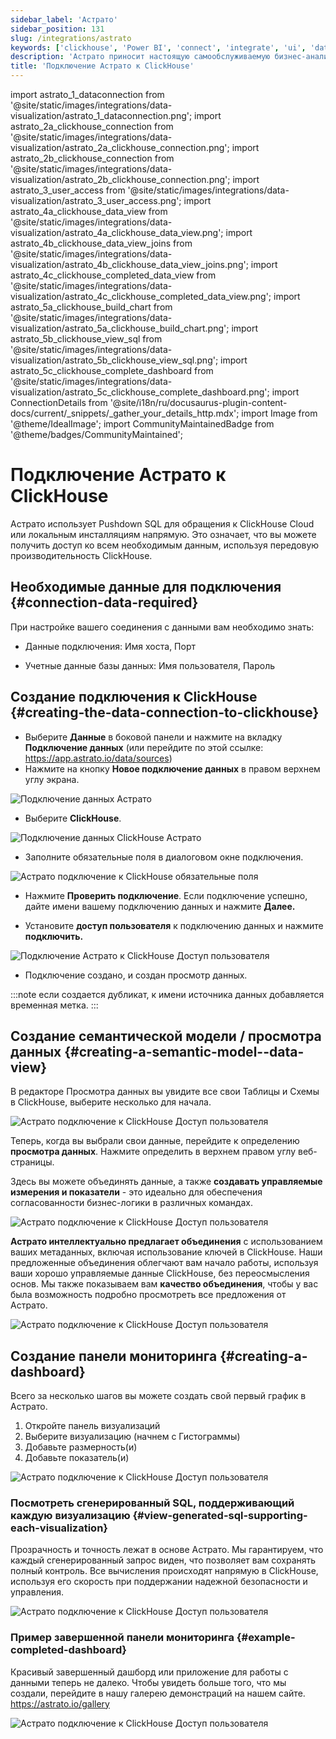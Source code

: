```yaml
---
sidebar_label: 'Астрато'
sidebar_position: 131
slug: /integrations/astrato
keywords: ['clickhouse', 'Power BI', 'connect', 'integrate', 'ui', 'data apps', 'data viz', 'embedded analytics', 'Астрато']
description: 'Астрато приносит настоящую самообслуживаемую бизнес-аналитику в предприятия и бизнесы, позволяя каждому пользователю строить свои собственные панели, отчеты и приложения для работы с данными, что позволяет отвечать на вопросы о данных без помощи ИТ. Астрато ускоряет внедрение, ускоряет принятие решений и объединяет аналитику, встроенную аналитику, ввод данных и приложения для работы с данными на одной платформе. Астрато объединяет действия и аналитику, вводит живую запись, взаимодействует с моделями машинного обучения, ускоряет вашу аналитику с помощью ИИ — выходите за пределы создания панелей, благодаря поддержке pushdown SQL в Астрато.'
title: 'Подключение Астрато к ClickHouse'
---
```


import astrato_1_dataconnection from '@site/static/images/integrations/data-visualization/astrato_1_dataconnection.png';
import astrato_2a_clickhouse_connection from '@site/static/images/integrations/data-visualization/astrato_2a_clickhouse_connection.png';
import astrato_2b_clickhouse_connection from '@site/static/images/integrations/data-visualization/astrato_2b_clickhouse_connection.png';
import astrato_3_user_access from '@site/static/images/integrations/data-visualization/astrato_3_user_access.png';
import astrato_4a_clickhouse_data_view from '@site/static/images/integrations/data-visualization/astrato_4a_clickhouse_data_view.png';
import astrato_4b_clickhouse_data_view_joins from '@site/static/images/integrations/data-visualization/astrato_4b_clickhouse_data_view_joins.png';
import astrato_4c_clickhouse_completed_data_view from '@site/static/images/integrations/data-visualization/astrato_4c_clickhouse_completed_data_view.png';
import astrato_5a_clickhouse_build_chart from '@site/static/images/integrations/data-visualization/astrato_5a_clickhouse_build_chart.png';
import astrato_5b_clickhouse_view_sql from '@site/static/images/integrations/data-visualization/astrato_5b_clickhouse_view_sql.png';
import astrato_5c_clickhouse_complete_dashboard from '@site/static/images/integrations/data-visualization/astrato_5c_clickhouse_complete_dashboard.png';
import ConnectionDetails from '@site/i18n/ru/docusaurus-plugin-content-docs/current/_snippets/_gather_your_details_http.mdx';
import Image from '@theme/IdealImage';
import CommunityMaintainedBadge from '@theme/badges/CommunityMaintained';


# Подключение Астрато к ClickHouse

<CommunityMaintainedBadge/>

Астрато использует Pushdown SQL для обращения к ClickHouse Cloud или локальным инсталляциям напрямую. Это означает, что вы можете получить доступ ко всем необходимым данным, используя передовую производительность ClickHouse.

## Необходимые данные для подключения {#connection-data-required}

При настройке вашего соединения с данными вам необходимо знать:

- Данные подключения: Имя хоста, Порт

- Учетные данные базы данных: Имя пользователя, Пароль

<ConnectionDetails />

## Создание подключения к ClickHouse {#creating-the-data-connection-to-clickhouse}

- Выберите **Данные** в боковой панели и нажмите на вкладку **Подключение данных** 
(или перейдите по этой ссылке: https://app.astrato.io/data/sources)
​
- Нажмите на кнопку **Новое подключение данных** в правом верхнем углу экрана.

<Image size="sm" img={astrato_1_dataconnection} alt="Подключение данных Астрато" border />

- Выберите **ClickHouse**.

<Image size="sm" img={astrato_2a_clickhouse_connection} alt="Подключение данных ClickHouse Астрато" border />

- Заполните обязательные поля в диалоговом окне подключения.

<Image size="sm" img={astrato_2b_clickhouse_connection} alt="Астрато подключение к ClickHouse обязательные поля" border />

- Нажмите **Проверить подключение**. Если подключение успешно, дайте имени вашему подключению данных и нажмите **Далее.**

- Установите **доступ пользователя** к подключению данных и нажмите **подключить.**

<Image size="md" img={astrato_3_user_access} alt="Подключение Астрато к ClickHouse Доступ пользователя" border />

- Подключение создано, и создан просмотр данных.

:::note
если создается дубликат, к имени источника данных добавляется временная метка.
:::

## Создание семантической модели / просмотра данных {#creating-a-semantic-model--data-view}

В редакторе Просмотра данных вы увидите все свои Таблицы и Схемы в ClickHouse, выберите несколько для начала.

<Image size="lg" img={astrato_4a_clickhouse_data_view} alt="Астрато подключение к ClickHouse Доступ пользователя" border />

Теперь, когда вы выбрали свои данные, перейдите к определению **просмотра данных**. Нажмите определить в верхнем правом углу веб-страницы.

Здесь вы можете объединять данные, а также **создавать управляемые измерения и показатели** - это идеально для обеспечения согласованности бизнес-логики в различных командах.

<Image size="lg" img={astrato_4b_clickhouse_data_view_joins} alt="Астрато подключение к ClickHouse Доступ пользователя" border />

**Астрато интеллектуально предлагает объединения** с использованием ваших метаданных, включая использование ключей в ClickHouse. Наши предложенные объединения облегчают вам начало работы, используя ваши хорошо управляемые данные ClickHouse, без переосмысления основ. Мы также показываем вам **качество объединения**, чтобы у вас была возможность подробно просмотреть все предложения от Астрато.

<Image size="lg" img={astrato_4c_clickhouse_completed_data_view} alt="Астрато подключение к ClickHouse Доступ пользователя" border />

## Создание панели мониторинга {#creating-a-dashboard}

Всего за несколько шагов вы можете создать свой первый график в Астрато.
1. Откройте панель визуализаций
2. Выберите визуализацию (начнем с Гистограммы)
3. Добавьте размерность(и)
4. Добавьте показатель(и)

<Image size="lg" img={astrato_5a_clickhouse_build_chart} alt="Астрато подключение к ClickHouse Доступ пользователя" border />

### Посмотреть сгенерированный SQL, поддерживающий каждую визуализацию {#view-generated-sql-supporting-each-visualization}

Прозрачность и точность лежат в основе Астрато. Мы гарантируем, что каждый сгенерированный запрос виден, что позволяет вам сохранять полный контроль. Все вычисления происходят напрямую в ClickHouse, используя его скорость при поддержании надежной безопасности и управления.

<Image size="lg" img={astrato_5b_clickhouse_view_sql} alt="Астрато подключение к ClickHouse Доступ пользователя" border />

### Пример завершенной панели мониторинга {#example-completed-dashboard}

Красивый завершенный дашборд или приложение для работы с данными теперь не далеко. Чтобы увидеть больше того, что мы создали, перейдите в нашу галерею демонстраций на нашем сайте. https://astrato.io/gallery

<Image size="lg" img={astrato_5c_clickhouse_complete_dashboard} alt="Астрато подключение к ClickHouse Доступ пользователя" border />

